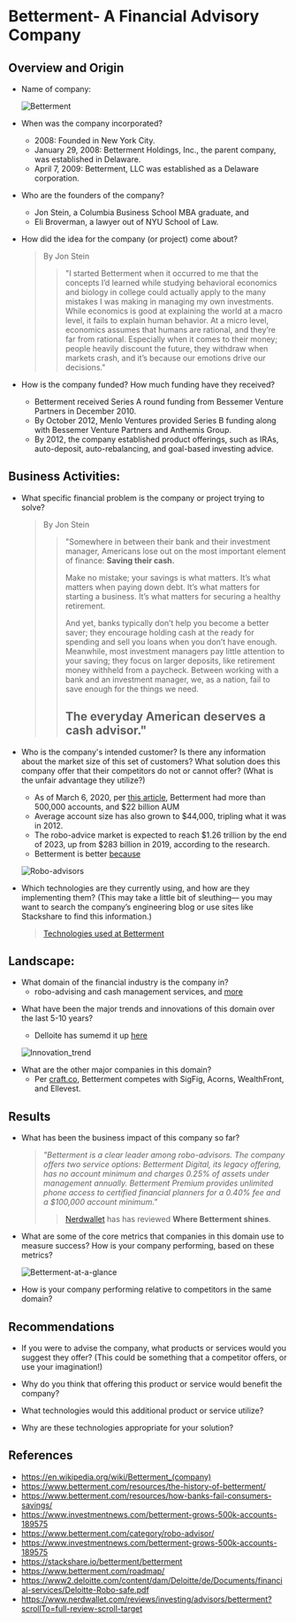 # Betterment- A Financial Advisory Company

## Overview and Origin

* Name of company: 

    ![Betterment](Betterment.png)


* When was the company incorporated?
    - 2008: Founded in New York City.
    - January 29, 2008: Betterment Holdings, Inc., the parent company, was established in Delaware.
    - April 7, 2009: Betterment, LLC was established as a Delaware corporation.


* Who are the founders of the company?
    - Jon Stein, a Columbia Business School MBA graduate, and 
    - Eli Broverman, a lawyer out of NYU School of Law.


* How did the idea for the company (or project) come about?
    >By Jon Stein
    >
    >>"I started Betterment when it occurred to me that the concepts I’d learned while studying behavioral economics and biology in college could actually apply to the many mistakes I was making in managing my own investments.
    While economics is good at explaining the world at a macro level, it fails to explain human behavior. At a micro level, economics assumes that humans are rational, and they’re far from rational. Especially when it comes to their money; people heavily discount the future, they withdraw when markets crash, and it’s because our emotions drive our decisions."


* How is the company funded? How much funding have they received?
    - Betterment received Series A round funding from Bessemer Venture Partners in December 2010. 
    - By October 2012, Menlo Ventures provided Series B funding along with Bessemer Venture Partners and Anthemis Group.
    - By 2012, the company established product offerings, such as IRAs, auto-deposit, auto-rebalancing, and goal-based investing advice.


## Business Activities:

* What specific financial problem is the company or project trying to solve?
    >By Jon Stein
    >
    >>"Somewhere in between their bank and their investment manager, Americans lose out on the most important element of finance: **Saving their cash.**
    >>
    >>Make no mistake; your savings is what matters. It’s what matters when paying down debt. It’s what matters for starting a business. It’s what matters for securing a healthy retirement.
    >>
    >>And yet, banks typically don’t help you become a better saver; they encourage holding cash at the ready for spending and sell you loans when you don’t have enough. Meanwhile, most investment managers pay little attention to your saving; they focus on larger deposits, like retirement money withheld from a paycheck. Between working with a bank and an investment manager, we, as a nation, fail to save enough for the things we need.
    >>
    >>## The everyday American deserves a cash advisor."


* Who is the company's intended customer?  Is there any information about the market size of this set of customers?
What solution does this company offer that their competitors do not or cannot offer? (What is the unfair advantage they utilize?)
    - As of March 6, 2020, per [this article][1], Betterment had more than 500,000 accounts, and $22 billion AUM
    - Average account size has also grown to $44,000, tripling what it was in 2012.
    - The robo-advice market is expected to reach $1.26 trillion by the end of 2023, up from $283 billion in 2019, according to the research.
    - Betterment is better [because][2]

    ![Robo-advisors](Robo-advisors.PNG)


[1]: <https://www.investmentnews.com/betterment-grows-500k-accounts-189575> "Investmentnews"
[2]: <https://www.betterment.com/category/robo-advisor/> "Betterment"


* Which technologies are they currently using, and how are they implementing them? (This may take a little bit of sleuthing–– you may want to search the company’s engineering blog or use sites like Stackshare to find this information.)
    >[Technologies used at Betterment][3]

[3]: <https://stackshare.io/betterment/betterment> "Betterment Tech Stacks"


## Landscape:

* What domain of the financial industry is the company in?
    - robo-advising and cash management services, and [more][4]

[4]: <https://www.betterment.com/roadmap/> "Betterment Product Roadmap"


* What have been the major trends and innovations of this domain over the last 5-10 years?
    - Delloite has sumemd it up [here][5]

    ![Innovation_trend](Innovation_trend.PNG)

[5]: <https://www2.deloitte.com/content/dam/Deloitte/de/Documents/financial-services/Deloitte-Robo-safe.pdf> "Robo"


* What are the other major companies in this domain?
    - Per [craft.co][6], Betterment competes with SigFig, Acorns, WealthFront, and Ellevest.

[6]: <https://craft.co/betterment/competitors> "Competetion"


## Results

* What has been the business impact of this company so far?
    > *"Betterment is a clear leader among robo-advisors. The company offers two service options: Betterment Digital, its legacy offering, has no account minimum and charges 0.25% of assets under management annually. Betterment Premium provides unlimited phone access to certified financial planners for a 0.40% fee and a $100,000 account minimum."*
    >
    >>[Nerdwallet][7] has has reviewed **Where Betterment shines**.

[7]: <https://www.nerdwallet.com/reviews/investing/advisors/betterment?scrollTo=full-review-scroll-targets> "Nerdwallet on betterment"


* What are some of the core metrics that companies in this domain use to measure success? How is your company performing, based on these metrics?

    ![Betterment-at-a-glance](Betterment-at-a-glance.PNG)


* How is your company performing relative to competitors in the same domain?


## Recommendations

* If you were to advise the company, what products or services would you suggest they offer? (This could be something that a competitor offers, or use your imagination!)


* Why do you think that offering this product or service would benefit the company?


* What technologies would this additional product or service utilize?


* Why are these technologies appropriate for your solution?


## References

* https://en.wikipedia.org/wiki/Betterment_(company)
* https://www.betterment.com/resources/the-history-of-betterment/
* https://www.betterment.com/resources/how-banks-fail-consumers-savings/
* https://www.investmentnews.com/betterment-grows-500k-accounts-189575
* https://www.betterment.com/category/robo-advisor/
* https://www.investmentnews.com/betterment-grows-500k-accounts-189575
* https://stackshare.io/betterment/betterment
* https://www.betterment.com/roadmap/
* https://www2.deloitte.com/content/dam/Deloitte/de/Documents/financial-services/Deloitte-Robo-safe.pdf
* https://www.nerdwallet.com/reviews/investing/advisors/betterment?scrollTo=full-review-scroll-target
 



